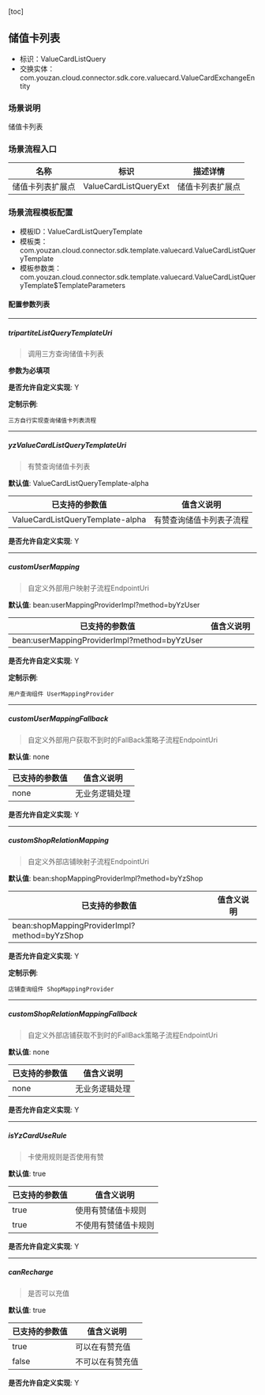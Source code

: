 [toc]

## 储值卡列表
- 标识：ValueCardListQuery
- 交换实体：com.youzan.cloud.connector.sdk.core.valuecard.ValueCardExchangeEntity
### 场景说明
储值卡列表
### 场景流程入口

名称 | 标识 | 描述详情
---|---|---
储值卡列表扩展点 | ValueCardListQueryExt | 储值卡列表扩展点

### 场景流程模板配置
- 模板ID：ValueCardListQueryTemplate
- 模板类：com.youzan.cloud.connector.sdk.template.valuecard.ValueCardListQueryTemplate
- 模板参数类：com.youzan.cloud.connector.sdk.template.valuecard.ValueCardListQueryTemplate$TemplateParameters

#### 配置参数列表

---
##### tripartiteListQueryTemplateUri
> 调用三方查询储值卡列表

**参数为必填项**


**是否允许自定义实现**: Y


**定制示例**:
```
三方自行实现查询储值卡列表流程
```
---
##### yzValueCardListQueryTemplateUri
> 有赞查询储值卡列表

**默认值**: ValueCardListQueryTemplate-alpha

已支持的参数值 | 值含义说明
---|---
ValueCardListQueryTemplate-alpha | 有赞查询储值卡列表子流程

**是否允许自定义实现**: Y

---
##### customUserMapping
> 自定义外部用户映射子流程EndpointUri

**默认值**: bean:userMappingProviderImpl?method=byYzUser

已支持的参数值 | 值含义说明
---|---
bean:userMappingProviderImpl?method=byYzUser | 

**是否允许自定义实现**: Y


**定制示例**:
```
用户查询组件 UserMappingProvider
```
---
##### customUserMappingFallback
> 自定义外部用户获取不到时的FallBack策略子流程EndpointUri

**默认值**: none

已支持的参数值 | 值含义说明
---|---
none | 无业务逻辑处理

**是否允许自定义实现**: Y

---
##### customShopRelationMapping
> 自定义外部店铺映射子流程EndpointUri

**默认值**: bean:shopMappingProviderImpl?method=byYzShop

已支持的参数值 | 值含义说明
---|---
bean:shopMappingProviderImpl?method=byYzShop | 

**是否允许自定义实现**: Y


**定制示例**:
```
店铺查询组件 ShopMappingProvider
```
---
##### customShopRelationMappingFallback
> 自定义外部店铺获取不到时的FallBack策略子流程EndpointUri

**默认值**: none

已支持的参数值 | 值含义说明
---|---
none | 无业务逻辑处理

**是否允许自定义实现**: Y

---
##### isYzCardUseRule
> 卡使用规则是否使用有赞

**默认值**: true

已支持的参数值 | 值含义说明
---|---
true | 使用有赞储值卡规则
true | 不使用有赞储值卡规则

**是否允许自定义实现**: Y

---
##### canRecharge
> 是否可以充值

**默认值**: true

已支持的参数值 | 值含义说明
---|---
true | 可以在有赞充值
false | 不可以在有赞充值

**是否允许自定义实现**: Y


